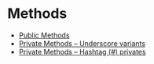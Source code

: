 # Methods

- [Public Methods](./public.md)
- [Private Methods – Underscore variants](./private/underscore/index.md)
- [Private Methods – Hashtag (#) privates](./private/hashtag/index.md)
